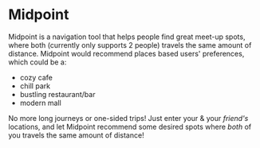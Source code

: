 # Midpoint
Midpoint is a navigation tool that helps people find great meet-up spots, where both (currently only supports 2 people) travels the same amount of distance. 
Midpoint would recommend places based users' preferences, which could be a:
- cozy cafe
- chill park
- bustling restaurant/bar
- modern mall

No more long journeys or one-sided trips! Just enter your & your *friend's* locations, and let Midpoint recommend some desired spots where *both* of you travels the same amount of distance!
